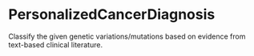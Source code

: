 # PersonalizedCancerDiagnosis
Classify the given genetic variations/mutations based on evidence from text-based clinical literature.

